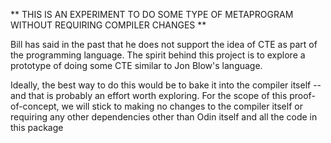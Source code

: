 ** THIS IS AN EXPERIMENT TO DO SOME TYPE OF METAPROGRAM WITHOUT REQUIRING COMPILER CHANGES **

Bill has said in the past that he does not support the idea of CTE as part of the programming language.
The spirit behind this project is to explore a prototype of doing some CTE similar to Jon Blow's language.

Ideally, the best way to do this would be to bake it into the compiler itself -- and that is probably an effort worth exploring. 
For the scope of this proof-of-concept, we will stick to making no changes to the compiler itself or requiring any other dependencies other than 
Odin itself and all the code in this package
